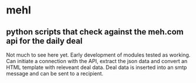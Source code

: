 mehl
==============

python scripts that check against the meh.com api for the daily deal
--------------

Not much to see here yet.  Early development of modules tested as working.
Can initiate a connection with the API, extract the json data and convert
an HTML template with releveant deal data.  Deal data is inserted into an smtp message and can be sent to a recipient.

